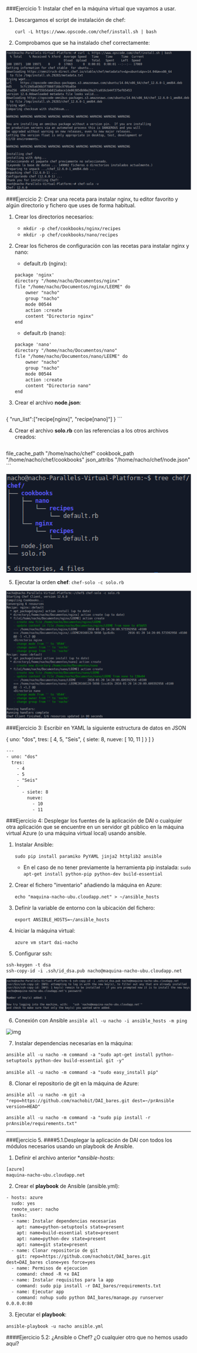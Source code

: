 ###Ejercicio 1: Instalar chef en la máquina virtual que vayamos a usar.


1. Descargamos el script de instalación de chef:

	```curl -L https://www.opscode.com/chef/install.sh | bash```

2. Comprobamos que se ha instalado chef correctamente:

![img](https://github.com/nachobit/ETSIIT/blob/master/backup/IV1516/ejercicios/tema6/chef.png)


###Ejercicio 2: Crear una receta para instalar nginx, tu editor favorito y algún directorio y fichero que uses de forma habitual.

1. Crear los directorios necesarios:

	- ```mkdir -p chef/cookbooks/nginx/recipes```
	- ```mkdir -p chef/cookbooks/nano/recipes```
	
2. Crear los ficheros de configuración con las recetas para instalar nginx y nano:

	- default.rb (nginx):
	
	```
	package 'nginx'
	directory "/home/nacho/Documentos/nginx"
	file "/home/nacho/Documentos/nginx/LEEME" do
    	owner "nacho"
    	group "nacho"
    	mode 00544
    	action :create
    	content "Directorio nginx"
	end
	```
	
	
	- default.rb (nano):
	
	
	```
	package 'nano'
	directory "/home/nacho/Documentos/nano"
	file "/home/nacho/Documentos/nano/LEEME" do
    	owner "nacho"
    	group "nacho"
    	mode 00544
    	action :create
    	content "Directorio nano"
	end
	```

3. Crear el archivo **node.json**:

	```
{
    "run_list":["recipe[nginx]", "recipe[nano]"]
}
	```

4. Crear el archivo **solo.rb** con las referencias a los otros archivos creados:

	```
file_cache_path "/home/nacho/chef" 
cookbook_path "/home/nacho/chef/cookbooks" 
json_attribs "/home/nacho/chef/node.json" 
	```

![img](https://github.com/nachobit/ETSIIT/blob/master/backup/IV1516/ejercicios/tema6/chef1.png)

5. Ejecutar la orden **chef**:
	```chef-solo -c solo.rb ```

![img](https://github.com/nachobit/ETSIIT/blob/master/backup/IV1516/ejercicios/tema6/chef2.png)



###Ejercicio 3: Escribir en YAML la siguiente estructura de datos en JSON


{ uno: "dos", tres: [ 4, 5, "Seis", { siete: 8, nueve: [ 10, 11 ] } ] }

```
--- 
- uno: "dos" 
  tres: 
    - 4 
    - 5 
    - "Seis" 
    - 
      - siete: 8 
        nueve: 
          - 10 
          - 11 
```


###Ejercicio 4: Desplegar los fuentes de la aplicación de DAI o cualquier otra aplicación que se encuentre en un servidor git público en la máquina virtual Azure (o una máquina virtual local) usando ansible.


1. Instalar Ansible:

	``` sudo pip install paramiko PyYAML jinja2 httplib2 ansible ```
	* En el caso de no tener previamente la herramienta pip instalada:
	```sudo apt-get install python-pip python-dev build-essential ```
	
2. Crear el fichero "inventario" añadiendo la máquina en Azure:

	```echo "maquina-nacho-ubu.cloudapp.net" > ~/ansible_hosts```

3. Definir la variable de entorno con la ubicación del fichero:

	```export ANSIBLE_HOSTS=~/ansible_hosts```
	
4. Iniciar la máquina virtual:

	```azure vm start dai-nacho```
	
5. Configurar ssh:

``` 
ssh-keygen -t dsa 
ssh-copy-id -i .ssh/id_dsa.pub nacho@maquina-nacho-ubu.cloudapp.net 
```
![img](https://github.com/nachobit/ETSIIT/blob/master/backup/IV1516/ejercicios/tema6/ssh1.png)

6. Conexión con Ansible
``` ansible all -u nacho -i ansible_hosts -m ping ```

![img](https://github.com/nachobit/ETSIIT/blob/master/backup/IV1516/ejercicios/tema6/ansible.png)

7. Instalar dependencias necesarias en la máquina:

```
ansible all -u nacho -m command -a "sudo apt-get install python-setuptools python-dev build-essential git -y"

ansible all -u nacho -m command -a "sudo easy_install pip" 
```

8. Clonar el repositorio de git en la máquina de Azure:

```
ansible all -u nacho -m git -a "repo=https://github.com/nachobit/DAI_bares.git dest=~/prAnsible version=HEAD"
```
```
ansible all -u nacho -m command -a "sudo pip install -r prAnsible/requirements.txt"
```

---


###Ejercicio 5. 
####5.1.Desplegar la aplicación de DAI con todos los módulos necesarios usando un playbook de Ansible.

1. Definir el archivo anterior **ansible-hosts*:

```
[azure]
maquina-nacho-ubu.cloudapp.net
```

2. Crear el **playbook** de Ansible (ansible.yml):

```
- hosts: azure
  sudo: yes
  remote_user: nacho
  tasks:
  - name: Instalar dependencias necesarias 
    apt: name=python-setuptools state=present
    apt: name=build-essential state=present
    apt: name=python-dev state=present
    apt: name=git state=present
  - name: Clonar repositorio de git
    git: repo=https://github.com/nachobit/DAI_bares.git  dest=DAI_bares clone=yes force=yes
  - name: Permisos de ejecucion
    command: chmod -R +x DAI
  - name: Instalar requisitos para la app
    command: sudo pip install -r DAI_bares/requirements.txt
  - name: Ejecutar app
    command: nohup sudo python DAI_bares/manage.py runserver 0.0.0.0:80
```
3. Ejecutar el **playbook**:

```ansible-playbook -u nacho ansible.yml```

####Ejercicio 5.2: ¿Ansible o Chef? ¿O cualquier otro que no hemos usado aquí?

